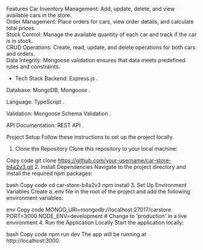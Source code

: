 Features
Car Inventory Management: Add, update, delete, and view available cars in the store. <br>
Order Management: Place orders for cars, view order details, and calculate total prices. <br>
Stock Control: Manage the available quantity of each car and track if the car is in stock. <br>
CRUD Operations: Create, read, update, and delete operations for both cars and orders. <br>
Data Integrity: Mongoose validation ensures that data meets predefined rules and constraints. <br>

- Tech Stack
Backend: Express.js .

Database: MongoDB, Mongoose .

Language: TypeScript .

Validation: Mongoose Schema Validation .

API Documentation: REST API .

Project Setup
Follow these instructions to set up the project locally.

1. Clone the Repository
Clone this repository to your local machine:

Copy code
git clone https://github.com/your-username/car-store-b4a2v3.git
2. Install Dependencies
Navigate to the project directory and install the required npm packages:

bash
Copy code
cd car-store-b4a2v3
npm install
3. Set Up Environment Variables
Create a .env file in the root of the project and add the following environment variables:

env
Copy code
MONGO_URI=mongodb://localhost:27017/carstore
PORT=3000
NODE_ENV=development  # Change to 'production' in a live environment
4. Run the Application Locally
Start the application locally:

bash
Copy code
npm run dev
The app will be running at http://localhost:3000.
